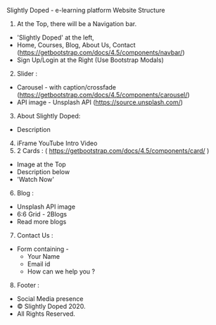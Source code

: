 Slightly Doped - e-learning platform
Website Structure


1. At the Top, there will be a Navigation bar.
* 'Slightly Doped' at the left,
* Home, Courses, Blog, About Us, Contact (https://getbootstrap.com/docs/4.5/components/navbar/)
* Sign Up/Login at the Right (Use Bootstrap Modals)
2. Slider :
* Carousel - with caption/crossfade (https://getbootstrap.com/docs/4.5/components/carousel/)
* API image - Unsplash API (https://source.unsplash.com/)
3. About Slightly Doped:
* Description
4. iFrame YouTube Intro Video
5. 2 Cards : ( https://getbootstrap.com/docs/4.5/components/card/ )
* Image at the Top
* Description below
* 'Watch Now'
6. Blog :
* Unsplash API image
* 6:6 Grid - 2Blogs
* Read more blogs
7. Contact Us : 
* Form containing - 
   * Your Name
   * Email id
   * How can we help you ?
8. Footer :
* Social Media presence
* © Slightly Doped 2020.
* All Rights Reserved.
